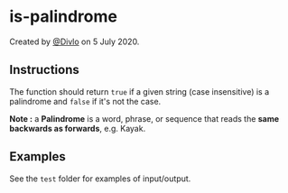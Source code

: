 # is-palindrome

Created by [@Divlo](https://github.com/Divlo) on 5 July 2020.

## Instructions

The function should return `true` if a given string (case insensitive) is a palindrome and `false` if it's not the case.

**Note :** a **Palindrome** is a word, phrase, or sequence that reads the **same backwards as forwards**, e.g. Kayak.

## Examples

See the `test` folder for examples of input/output.
